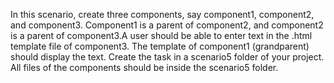 In this scenario, create three components, say component1, component2, and component3.
Component1 is a parent of component2, and component2 is a parent of component3.A user should be able to enter text in the .html template file of component3. The template of component1 (grandparent) should display the text.
Create the task in a scenario5 folder of your project. All files of the components should be inside the
scenario5 folder.
